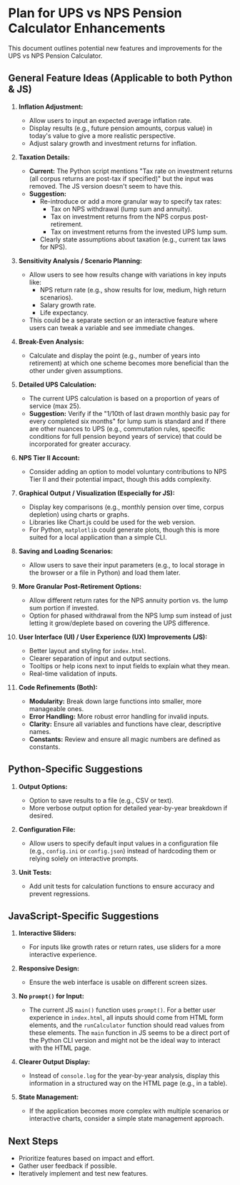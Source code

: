 # Plan for UPS vs NPS Pension Calculator Enhancements

This document outlines potential new features and improvements for the UPS vs NPS Pension Calculator.

## General Feature Ideas (Applicable to both Python & JS)

1.  **Inflation Adjustment:**
    *   Allow users to input an expected average inflation rate.
    *   Display results (e.g., future pension amounts, corpus value) in today's value to give a more realistic perspective.
    *   Adjust salary growth and investment returns for inflation.

2.  **Taxation Details:**
    *   **Current:** The Python script mentions "Tax rate on investment returns (all corpus returns are post-tax if specified)" but the input was removed. The JS version doesn't seem to have this.
    *   **Suggestion:**
        *   Re-introduce or add a more granular way to specify tax rates:
            *   Tax on NPS withdrawal (lump sum and annuity).
            *   Tax on investment returns from the NPS corpus post-retirement.
            *   Tax on investment returns from the invested UPS lump sum.
        *   Clearly state assumptions about taxation (e.g., current tax laws for NPS).

3.  **Sensitivity Analysis / Scenario Planning:**
    *   Allow users to see how results change with variations in key inputs like:
        *   NPS return rate (e.g., show results for low, medium, high return scenarios).
        *   Salary growth rate.
        *   Life expectancy.
    *   This could be a separate section or an interactive feature where users can tweak a variable and see immediate changes.

4.  **Break-Even Analysis:**
    *   Calculate and display the point (e.g., number of years into retirement) at which one scheme becomes more beneficial than the other under given assumptions.

5.  **Detailed UPS Calculation:**
    *   The current UPS calculation is based on a proportion of years of service (max 25).
    *   **Suggestion:** Verify if the "1/10th of last drawn monthly basic pay for every completed six months" for lump sum is standard and if there are other nuances to UPS (e.g., commutation rules, specific conditions for full pension beyond years of service) that could be incorporated for greater accuracy.

6.  **NPS Tier II Account:**
    *   Consider adding an option to model voluntary contributions to NPS Tier II and their potential impact, though this adds complexity.

7.  **Graphical Output / Visualization (Especially for JS):**
    *   Display key comparisons (e.g., monthly pension over time, corpus depletion) using charts or graphs.
    *   Libraries like Chart.js could be used for the web version.
    *   For Python, `matplotlib` could generate plots, though this is more suited for a local application than a simple CLI.

8.  **Saving and Loading Scenarios:**
    *   Allow users to save their input parameters (e.g., to local storage in the browser or a file in Python) and load them later.

9.  **More Granular Post-Retirement Options:**
    *   Allow different return rates for the NPS annuity portion vs. the lump sum portion if invested.
    *   Option for phased withdrawal from the NPS lump sum instead of just letting it grow/deplete based on covering the UPS difference.

10. **User Interface (UI) / User Experience (UX) Improvements (JS):**
    *   Better layout and styling for `index.html`.
    *   Clearer separation of input and output sections.
    *   Tooltips or help icons next to input fields to explain what they mean.
    *   Real-time validation of inputs.

11. **Code Refinements (Both):**
    *   **Modularity:** Break down large functions into smaller, more manageable ones.
    *   **Error Handling:** More robust error handling for invalid inputs.
    *   **Clarity:** Ensure all variables and functions have clear, descriptive names.
    *   **Constants:** Review and ensure all magic numbers are defined as constants.

## Python-Specific Suggestions

1.  **Output Options:**
    *   Option to save results to a file (e.g., CSV or text).
    *   More verbose output option for detailed year-by-year breakdown if desired.

2.  **Configuration File:**
    *   Allow users to specify default input values in a configuration file (e.g., `config.ini` or `config.json`) instead of hardcoding them or relying solely on interactive prompts.

3.  **Unit Tests:**
    *   Add unit tests for calculation functions to ensure accuracy and prevent regressions.

## JavaScript-Specific Suggestions

1.  **Interactive Sliders:**
    *   For inputs like growth rates or return rates, use sliders for a more interactive experience.

2.  **Responsive Design:**
    *   Ensure the web interface is usable on different screen sizes.

3.  **No `prompt()` for Input:**
    *   The current JS `main()` function uses `prompt()`. For a better user experience in `index.html`, all inputs should come from HTML form elements, and the `runCalculator` function should read values from these elements. The `main` function in JS seems to be a direct port of the Python CLI version and might not be the ideal way to interact with the HTML page.

4.  **Clearer Output Display:**
    *   Instead of `console.log` for the year-by-year analysis, display this information in a structured way on the HTML page (e.g., in a table).

5.  **State Management:**
    *   If the application becomes more complex with multiple scenarios or interactive charts, consider a simple state management approach.

## Next Steps

*   Prioritize features based on impact and effort.
*   Gather user feedback if possible.
*   Iteratively implement and test new features.
